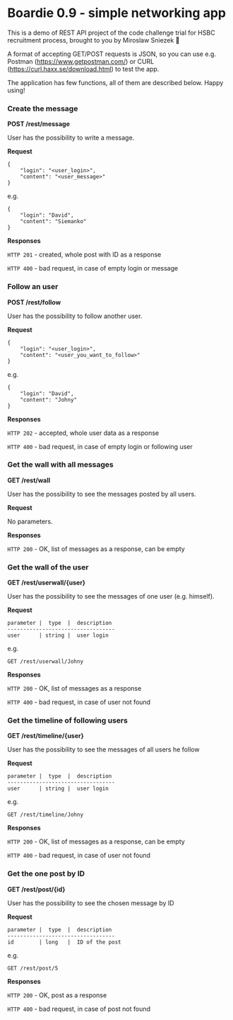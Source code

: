 # Boardie 0.9 - simple networking app

This is a demo of REST API project of the code challenge trial for HSBC recruitment process, 
brought to you by Miroslaw Sniezek :muscle:

A format of accepting GET/POST requests is JSON, so you can use e.g. 
Postman (https://www.getpostman.com/)
or CURL (https://curl.haxx.se/download.html) to test the app.

The application has few functions, all of them are described below. Happy using!

### Create the message

**POST /rest/message**

User has the possibility to write a message.

**Request**
```
{
	"login": "<user_login>",
	"content": "<user_message>"
}
```
e.g.
```
{
	"login": "David",
	"content": "Siemanko"
}
```
**Responses**

`HTTP 201` - created, whole post with ID as a response

`HTTP 400` - bad request, in case of empty login or message

### Follow an user

**POST /rest/follow**

User has the possibility to follow another user. 

**Request**
```
{
	"login": "<user_login>",
	"content": "<user_you_want_to_follow>"
}
```
e.g.
```
{
	"login": "David",
	"content": "Johny"
}
```
**Responses**

`HTTP 202` - accepted, whole user data as a response

`HTTP 400` - bad request, in case of empty login or following user

### Get the wall with all messages

**GET /rest/wall**

User has the possibility to see the messages posted by all users.

**Request**

No parameters.

**Responses**

`HTTP 200` - OK, list of messages as a response, can be empty

### Get the wall of the user

**GET /rest/userwall/{user}**

User has the possibility to see the messages of one user (e.g. himself). 

**Request**
```
parameter |  type  |  description
----------------------------------
user      | string |  user login 
```
e.g.
```
GET /rest/userwall/Johny
```
**Responses**

`HTTP 200` - OK, list of messages as a response

`HTTP 400` - bad request, in case of user not found

### Get the timeline of following users

**GET /rest/timeline/{user}**

User has the possibility to see the messages of all users he follow  

**Request**
```
parameter |  type  |  description
----------------------------------
user      | string |  user login 
```
e.g.
```
GET /rest/timeline/Johny
```
**Responses**

`HTTP 200` - OK, list of messages as a response, can be empty

`HTTP 400` - bad request, in case of user not found

### Get the one post by ID

**GET /rest/post/{id}**

User has the possibility to see the chosen message by ID 

**Request**
```
parameter |  type  |  description
----------------------------------
id        | long   |  ID of the post 
```
e.g.
```
GET /rest/post/5
```
**Responses**

`HTTP 200` - OK, post as a response

`HTTP 400` - bad request, in case of post not found

